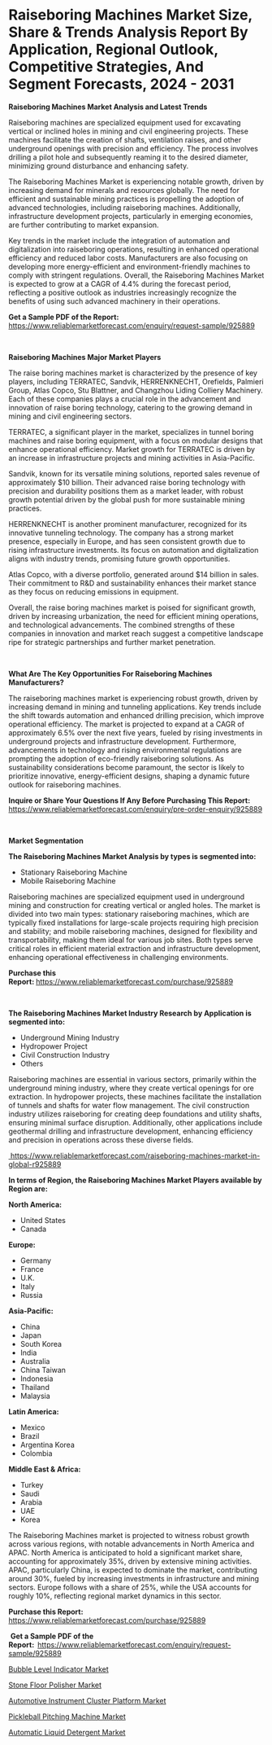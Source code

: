 <p><h1>Raiseboring Machines Market Size, Share & Trends Analysis Report By Application, Regional Outlook, Competitive Strategies, And Segment Forecasts, 2024 - 2031</h1></p><p><strong>Raiseboring Machines Market Analysis and Latest Trends</strong></p>
<p><p>Raiseboring machines are specialized equipment used for excavating vertical or inclined holes in mining and civil engineering projects. These machines facilitate the creation of shafts, ventilation raises, and other underground openings with precision and efficiency. The process involves drilling a pilot hole and subsequently reaming it to the desired diameter, minimizing ground disturbance and enhancing safety.</p><p>The Raiseboring Machines Market is experiencing notable growth, driven by increasing demand for minerals and resources globally. The need for efficient and sustainable mining practices is propelling the adoption of advanced technologies, including raiseboring machines. Additionally, infrastructure development projects, particularly in emerging economies, are further contributing to market expansion.</p><p>Key trends in the market include the integration of automation and digitalization into raiseboring operations, resulting in enhanced operational efficiency and reduced labor costs. Manufacturers are also focusing on developing more energy-efficient and environment-friendly machines to comply with stringent regulations. Overall, the Raiseboring Machines Market is expected to grow at a CAGR of 4.4% during the forecast period, reflecting a positive outlook as industries increasingly recognize the benefits of using such advanced machinery in their operations.</p></p>
<p><strong>Get a Sample PDF of the Report:&nbsp;</strong> <a href="https://www.reliablemarketforecast.com/enquiry/request-sample/925889?utm_campaign=1169&utm_medium=2&utm_source=Github&utm_content=ia&utm_term=18102024&utm_id=raiseboring-machines">https://www.reliablemarketforecast.com/enquiry/request-sample/925889</a></p>
<p>&nbsp;</p>
<p><strong>Raiseboring Machines Major Market Players</strong></p>
<p><p>The raise boring machines market is characterized by the presence of key players, including TERRATEC, Sandvik, HERRENKNECHT, Orefields, Palmieri Group, Atlas Copco, Stu Blattner, and Changzhou Liding Colliery Machinery. Each of these companies plays a crucial role in the advancement and innovation of raise boring technology, catering to the growing demand in mining and civil engineering sectors.</p><p>TERRATEC, a significant player in the market, specializes in tunnel boring machines and raise boring equipment, with a focus on modular designs that enhance operational efficiency. Market growth for TERRATEC is driven by an increase in infrastructure projects and mining activities in Asia-Pacific.</p><p>Sandvik, known for its versatile mining solutions, reported sales revenue of approximately $10 billion. Their advanced raise boring technology with precision and durability positions them as a market leader, with robust growth potential driven by the global push for more sustainable mining practices.</p><p>HERRENKNECHT is another prominent manufacturer, recognized for its innovative tunneling technology. The company has a strong market presence, especially in Europe, and has seen consistent growth due to rising infrastructure investments. Its focus on automation and digitalization aligns with industry trends, promising future growth opportunities.</p><p>Atlas Copco, with a diverse portfolio, generated around $14 billion in sales. Their commitment to R&D and sustainability enhances their market stance as they focus on reducing emissions in equipment.</p><p>Overall, the raise boring machines market is poised for significant growth, driven by increasing urbanization, the need for efficient mining operations, and technological advancements. The combined strengths of these companies in innovation and market reach suggest a competitive landscape ripe for strategic partnerships and further market penetration.</p></p>
<p>&nbsp;</p>
<p><strong>What Are The Key Opportunities For Raiseboring Machines Manufacturers?</strong></p>
<p><p>The raiseboring machines market is experiencing robust growth, driven by increasing demand in mining and tunneling applications. Key trends include the shift towards automation and enhanced drilling precision, which improve operational efficiency. The market is projected to expand at a CAGR of approximately 6.5% over the next five years, fueled by rising investments in underground projects and infrastructure development. Furthermore, advancements in technology and rising environmental regulations are prompting the adoption of eco-friendly raiseboring solutions. As sustainability considerations become paramount, the sector is likely to prioritize innovative, energy-efficient designs, shaping a dynamic future outlook for raiseboring machines.</p></p>
<p><strong>Inquire or Share Your Questions If Any Before Purchasing This Report:</strong> <a href="https://www.reliablemarketforecast.com/enquiry/pre-order-enquiry/925889?utm_campaign=1169&utm_medium=2&utm_source=Github&utm_content=ia&utm_term=18102024&utm_id=raiseboring-machines">https://www.reliablemarketforecast.com/enquiry/pre-order-enquiry/925889</a></p>
<p>&nbsp;</p>
<p><strong>Market Segmentation</strong></p>
<p><strong>The Raiseboring Machines Market Analysis by types is segmented into:</strong></p>
<p><ul><li>Stationary Raiseboring Machine</li><li>Mobile Raiseboring Machine</li></ul></p>
<p><p>Raiseboring machines are specialized equipment used in underground mining and construction for creating vertical or angled holes. The market is divided into two main types: stationary raiseboring machines, which are typically fixed installations for large-scale projects requiring high precision and stability; and mobile raiseboring machines, designed for flexibility and transportability, making them ideal for various job sites. Both types serve critical roles in efficient material extraction and infrastructure development, enhancing operational effectiveness in challenging environments.</p></p>
<p><strong>Purchase this Report:&nbsp;</strong><a href="https://www.reliablemarketforecast.com/purchase/925889?utm_campaign=1169&utm_medium=2&utm_source=Github&utm_content=ia&utm_term=18102024&utm_id=raiseboring-machines">https://www.reliablemarketforecast.com/purchase/925889</a></p>
<p>&nbsp;</p>
<p><strong>The Raiseboring Machines Market Industry Research by Application is segmented into:</strong></p>
<p><ul><li>Underground Mining Industry</li><li>Hydropower Project</li><li>Civil Construction Industry</li><li>Others</li></ul></p>
<p><p>Raiseboring machines are essential in various sectors, primarily within the underground mining industry, where they create vertical openings for ore extraction. In hydropower projects, these machines facilitate the installation of tunnels and shafts for water flow management. The civil construction industry utilizes raiseboring for creating deep foundations and utility shafts, ensuring minimal surface disruption. Additionally, other applications include geothermal drilling and infrastructure development, enhancing efficiency and precision in operations across these diverse fields.</p></p>
<p><a href="https://www.reliablemarketforecast.com/raiseboring-machines-market-in-global-r925889?utm_campaign=1169&utm_medium=2&utm_source=Github&utm_content=ia&utm_term=18102024&utm_id=raiseboring-machines">&nbsp;https://www.reliablemarketforecast.com/raiseboring-machines-market-in-global-r925889</a></p>
<p><strong>In terms of Region, the Raiseboring Machines Market Players available by Region are:</strong></p>
<p>
    <p> <strong> North America: </strong>
        <ul>
            <li>United States</li>
            <li>Canada</li>
        </ul>
        </p> 
    <p> <strong> Europe: </strong>
        <ul>
            <li>Germany</li>
            <li>France</li>
            <li>U.K.</li>
            <li>Italy</li>
            <li>Russia</li>
        </ul>
        </p> 
    <p> <strong> Asia-Pacific: </strong>
        <ul>
            <li>China</li>
            <li>Japan</li>
            <li>South Korea</li>
            <li>India</li>
            <li>Australia</li>
            <li>China Taiwan</li>
            <li>Indonesia</li>
            <li>Thailand</li>
            <li>Malaysia</li>
        </ul>
        </p> 
    <p> <strong> Latin America: </strong>
        <ul>
            <li>Mexico</li>
            <li>Brazil</li>
            <li>Argentina Korea</li>
            <li>Colombia</li>
        </ul>
        </p> 
    <p> <strong> Middle East & Africa: </strong>
        <ul>
            <li>Turkey</li>
            <li>Saudi</li>
            <li>Arabia</li>
            <li>UAE</li>
            <li>Korea</li>
        </ul>
    </p>
    </p>
<p><p>The Raiseboring Machines market is projected to witness robust growth across various regions, with notable advancements in North America and APAC. North America is anticipated to hold a significant market share, accounting for approximately 35%, driven by extensive mining activities. APAC, particularly China, is expected to dominate the market, contributing around 30%, fueled by increasing investments in infrastructure and mining sectors. Europe follows with a share of 25%, while the USA accounts for roughly 10%, reflecting regional market dynamics in this sector.</p></p>
<p><strong>Purchase this Report: </strong><a href="https://www.reliablemarketforecast.com/purchase/925889?utm_campaign=1169&utm_medium=2&utm_source=Github&utm_content=ia&utm_term=18102024&utm_id=raiseboring-machines">https://www.reliablemarketforecast.com/purchase/925889</a></p>
<p>&nbsp;<strong>Get a Sample PDF of the Report:&nbsp;&nbsp;</strong><a href="https://www.reliablemarketforecast.com/enquiry/request-sample/925889?utm_campaign=1169&utm_medium=2&utm_source=Github&utm_content=ia&utm_term=18102024&utm_id=raiseboring-machines">https://www.reliablemarketforecast.com/enquiry/request-sample/925889</a></p>
<p><strong></strong></p>
<p><p><a href="https://issuu.com/reportprime-2/docs/bubble-level-indicator-market-size-_13864252064fb5?utm_campaign=1169&utm_medium=2&utm_source=Github&utm_content=ia&utm_term=18102024&utm_id=raiseboring-machines">Bubble Level Indicator Market</a></p><p><a href="https://www.linkedin.com/pulse/emerging-technologies-reshaping-stone-floor-polisher-market-impact-iq1ef?utm_campaign=1169&utm_medium=2&utm_source=Github&utm_content=ia&utm_term=18102024&utm_id=raiseboring-machines">Stone Floor Polisher Market</a></p><p><a href="https://github.com/bailee2qhthar/Market-Research-Report-List-1/blob/main/automotive-instrument-cluster-platform-market.md?utm_campaign=1169&utm_medium=2&utm_source=Github&utm_content=ia&utm_term=18102024&utm_id=raiseboring-machines">Automotive Instrument Cluster Platform Market</a></p><p><a href="https://issuu.com/reportprime-2/docs/pickleball-pitching-machine-market-_fab7b0c0c5f064?utm_campaign=1169&utm_medium=2&utm_source=Github&utm_content=ia&utm_term=18102024&utm_id=raiseboring-machines">Pickleball Pitching Machine Market</a></p><p><a href="https://github.com/brittroma9i/Market-Research-Report-List-1/blob/main/automatic-liquid-detergent-market.md?utm_campaign=1169&utm_medium=2&utm_source=Github&utm_content=ia&utm_term=18102024&utm_id=raiseboring-machines">Automatic Liquid Detergent Market</a></p></p>